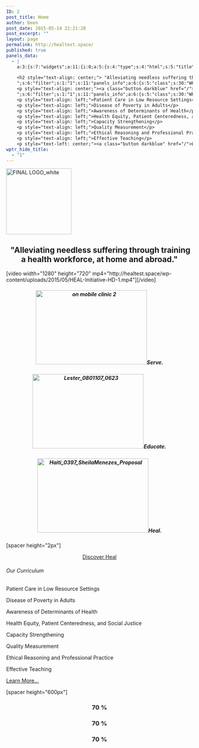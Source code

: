 ```yaml
---
ID: 2
post_title: Home
author: Deen
post_date: 2015-05-14 22:21:28
post_excerpt: ""
layout: page
permalink: http://healtest.space/
published: true
panels_data:
  - |
    a:3:{s:7:"widgets";a:11:{i:0;a:5:{s:4:"type";s:4:"html";s:5:"title";s:0:"";s:4:"text";s:421:"<p style="text-align: left;"><a href="http://healtest.space/wp-content/uploads/2015/05/FINAL-LOGO_white.png"><img class="  wp-image-108 aligncenter" src="http://healtest.space/wp-content/uploads/2015/05/FINAL-LOGO_white-296x300.png" alt="FINAL LOGO_white" width="176" height="178" /></a></p>
    
    <h2 style="text-align: center;"> "Alleviating needless suffering through training a health workforce, at home and abroad."</h2>";s:6:"filter";s:1:"1";s:11:"panels_info";a:6:{s:5:"class";s:30:"WP_Widget_Black_Studio_TinyMCE";s:3:"raw";b:0;s:4:"grid";i:0;s:4:"cell";i:0;s:2:"id";i:0;s:5:"style";a:2:{s:7:"padding";s:4:"10px";s:18:"background_display";s:4:"tile";}}}i:1;a:5:{s:4:"type";s:6:"visual";s:5:"title";s:0:"";s:4:"text";s:128:"<p>[video width="1280" height="720" mp4="http://healtest.space/wp-content/uploads/2015/05/HEAL-Initiative-HD-1.mp4"][/video]</p>";s:6:"filter";s:1:"1";s:11:"panels_info";a:6:{s:5:"class";s:30:"WP_Widget_Black_Studio_TinyMCE";s:3:"raw";b:0;s:4:"grid";i:0;s:4:"cell";i:1;s:2:"id";i:1;s:5:"style";a:2:{s:7:"padding";s:3:"0px";s:18:"background_display";s:4:"tile";}}}i:2;a:5:{s:4:"type";s:6:"visual";s:5:"title";s:0:"";s:4:"text";s:317:"<h5 style="text-align: center;"><a href="http://healtest.space/wp-content/uploads/2015/05/on-mobile-clinic-2.jpg"><img class="size-medium wp-image-151 aligncenter" src="http://healtest.space/wp-content/uploads/2015/05/on-mobile-clinic-2-300x200.jpg" alt="on mobile clinic 2" width="300" height="200" /></a>Serve.</h5>";s:6:"filter";s:1:"1";s:11:"panels_info";a:6:{s:5:"class";s:30:"WP_Widget_Black_Studio_TinyMCE";s:3:"raw";b:0;s:4:"grid";i:1;s:4:"cell";i:0;s:2:"id";i:2;s:5:"style";a:1:{s:18:"background_display";s:4:"tile";}}}i:3;a:5:{s:4:"type";s:4:"html";s:5:"title";s:0:"";s:4:"text";s:324:"<h5 style="text-align: center;"><a href="http://healtest.space/wp-content/uploads/2015/05/Lester_0801107_0623.jpg"><img class=" size-medium wp-image-152 aligncenter" src="http://healtest.space/wp-content/uploads/2015/05/Lester_0801107_0623-300x201.jpg" alt="Lester_0801107_0623" width="300" height="201" /></a>Educate.</h5>
    ";s:6:"filter";s:1:"1";s:11:"panels_info";a:6:{s:5:"class";s:30:"WP_Widget_Black_Studio_TinyMCE";s:3:"raw";b:0;s:4:"grid";i:1;s:4:"cell";i:1;s:2:"id";i:3;s:5:"style";a:1:{s:18:"background_display";s:4:"tile";}}}i:4;a:5:{s:4:"type";s:6:"visual";s:5:"title";s:0:"";s:4:"text";s:262:"<h5 style="text-align: center;"><img class=" size-medium wp-image-150 aligncenter" src="http://healtest.space/wp-content/uploads/2015/05/Haiti_0397_SheilaMenezes_Proposal-300x200.jpg" alt="Haiti_0397_SheilaMenezes_Proposal" width="300" height="200;" />Heal.</h5>";s:6:"filter";s:1:"1";s:11:"panels_info";a:6:{s:5:"class";s:30:"WP_Widget_Black_Studio_TinyMCE";s:3:"raw";b:0;s:4:"grid";i:1;s:4:"cell";i:2;s:2:"id";i:4;s:5:"style";a:1:{s:18:"background_display";s:4:"tile";}}}i:5;a:5:{s:4:"type";s:4:"html";s:5:"title";s:0:"";s:4:"text";s:107:"[spacer height="2px"]
    <p style="text-align: center;"><a class="button darkblue" href="/">Discover Heal</a>
    ";s:6:"filter";s:1:"1";s:11:"panels_info";a:6:{s:5:"class";s:30:"WP_Widget_Black_Studio_TinyMCE";s:3:"raw";b:0;s:4:"grid";i:2;s:4:"cell";i:0;s:2:"id";i:5;s:5:"style";a:2:{s:10:"background";s:7:"#682b2b";s:18:"background_display";s:5:"cover";}}}i:6;a:5:{s:4:"type";s:4:"html";s:5:"title";s:0:"";s:4:"text";s:666:"<h6 style="text-align: left;">Our Curriculum</h6>
    <p style="text-align: left;">Patient Care in Low Resource Settings</p>
    <p style="text-align: left;">Disease of Poverty in Adults</p>
    <p style="text-align: left;">Awareness of Determinants of Health</p>
    <p style="text-align: left;">Health Equity, Patient Centeredness, and Social Justice</p>
    <p style="text-align: left;">Capacity Strengthening</p>
    <p style="text-align: left;">Quality Measurement</p>
    <p style="text-align: left;">Ethical Reasoning and Professional Practice</p>
    <p style="text-align: left;">Effective Teaching</p>
    <p style="text-left: center;"><a class="button darkblue" href="/">Learn More...</a></p>";s:6:"filter";s:1:"1";s:11:"panels_info";a:6:{s:5:"class";s:30:"WP_Widget_Black_Studio_TinyMCE";s:3:"raw";b:0;s:4:"grid";i:2;s:4:"cell";i:0;s:2:"id";i:6;s:5:"style";a:1:{s:18:"background_display";s:5:"cover";}}}i:7;a:5:{s:4:"type";s:6:"visual";s:5:"title";s:0:"";s:4:"text";s:30:"<p>[spacer height="600px"]</p>";s:6:"filter";s:1:"1";s:11:"panels_info";a:6:{s:5:"class";s:30:"WP_Widget_Black_Studio_TinyMCE";s:3:"raw";b:0;s:4:"grid";i:2;s:4:"cell";i:1;s:2:"id";i:7;s:5:"style";a:3:{s:7:"padding";s:2:"5%";s:27:"background_image_attachment";i:284;s:18:"background_display";s:5:"cover";}}}i:8;a:5:{s:4:"type";s:6:"visual";s:5:"title";s:0:"";s:4:"text";s:78:"<h3 style="text-align: center;">70 %</h3><p style="text-align: center;"> </p>";s:6:"filter";s:1:"1";s:11:"panels_info";a:5:{s:5:"class";s:30:"WP_Widget_Black_Studio_TinyMCE";s:4:"grid";i:3;s:4:"cell";i:0;s:2:"id";i:8;s:5:"style";a:2:{s:27:"background_image_attachment";b:0;s:18:"background_display";s:6:"center";}}}i:9;a:5:{s:4:"type";s:6:"visual";s:5:"title";s:0:"";s:4:"text";s:78:"<h3 style="text-align: center;">70 %</h3><p style="text-align: center;"> </p>";s:6:"filter";s:1:"1";s:11:"panels_info";a:5:{s:5:"class";s:30:"WP_Widget_Black_Studio_TinyMCE";s:4:"grid";i:3;s:4:"cell";i:1;s:2:"id";i:9;s:5:"style";a:2:{s:27:"background_image_attachment";b:0;s:18:"background_display";s:6:"center";}}}i:10;a:5:{s:4:"type";s:6:"visual";s:5:"title";s:0:"";s:4:"text";s:78:"<h3 style="text-align: center;">70 %</h3><p style="text-align: center;"> </p>";s:6:"filter";s:1:"1";s:11:"panels_info";a:5:{s:5:"class";s:30:"WP_Widget_Black_Studio_TinyMCE";s:4:"grid";i:3;s:4:"cell";i:2;s:2:"id";i:10;s:5:"style";a:2:{s:27:"background_image_attachment";b:0;s:18:"background_display";s:6:"center";}}}}s:5:"grids";a:4:{i:0;a:2:{s:5:"cells";i:2;s:5:"style";a:5:{s:6:"gutter";s:4:"20px";s:7:"padding";s:3:"0px";s:11:"row_stretch";s:4:"full";s:10:"background";s:7:"#e6e6e6";s:18:"background_display";s:5:"cover";}}i:1;a:2:{s:5:"cells";i:3;s:5:"style";a:2:{s:11:"row_stretch";s:4:"full";s:18:"background_display";s:5:"cover";}}i:2;a:2:{s:5:"cells";i:2;s:5:"style";a:5:{s:6:"gutter";s:3:"10%";s:7:"padding";s:3:"0px";s:11:"row_stretch";s:4:"full";s:10:"background";s:7:"#e6e6e6";s:18:"background_display";s:5:"cover";}}i:3;a:2:{s:5:"cells";i:3;s:5:"style";a:2:{s:11:"row_stretch";s:4:"full";s:18:"background_display";s:5:"cover";}}}s:10:"grid_cells";a:10:{i:0;a:2:{s:4:"grid";i:0;s:6:"weight";d:0.33901016072000000889374859980307519435882568359375;}i:1;a:2:{s:4:"grid";i:0;s:6:"weight";d:0.66098983927999999110625140019692480564117431640625;}i:2;a:2:{s:4:"grid";i:1;s:6:"weight";d:0.333333333333333314829616256247390992939472198486328125;}i:3;a:2:{s:4:"grid";i:1;s:6:"weight";d:0.333333333333333314829616256247390992939472198486328125;}i:4;a:2:{s:4:"grid";i:1;s:6:"weight";d:0.333333333333333314829616256247390992939472198486328125;}i:5;a:2:{s:4:"grid";i:2;s:6:"weight";d:0.280047051099999999568268549410277046263217926025390625;}i:6;a:2:{s:4:"grid";i:2;s:6:"weight";d:0.71995294889999994492058021933189593255519866943359375;}i:7;a:2:{s:4:"grid";i:3;s:6:"weight";d:0.333333333333333314829616256247390992939472198486328125;}i:8;a:2:{s:4:"grid";i:3;s:6:"weight";d:0.333333333333333314829616256247390992939472198486328125;}i:9;a:2:{s:4:"grid";i:3;s:6:"weight";d:0.333333333333333314829616256247390992939472198486328125;}}}
wptr_hide_title:
  - "1"
---
```

<p style="text-align: left;"><a href="http://healtest.space/wp-content/uploads/2015/05/FINAL-LOGO_white.png"><img class="  wp-image-108 aligncenter" src="http://healtest.space/wp-content/uploads/2015/05/FINAL-LOGO_white-296x300.png" alt="FINAL LOGO_white" width="176" height="178" /></a></p>

<h2 style="text-align: center;"> "Alleviating needless suffering through training a health workforce, at home and abroad."</h2>
[video width="1280" height="720" mp4="http://healtest.space/wp-content/uploads/2015/05/HEAL-Initiative-HD-1.mp4"][/video]
<h5 style="text-align: center;"><a href="http://healtest.space/wp-content/uploads/2015/05/on-mobile-clinic-2.jpg"><img class="size-medium wp-image-151 aligncenter" src="http://healtest.space/wp-content/uploads/2015/05/on-mobile-clinic-2-300x200.jpg" alt="on mobile clinic 2" width="300" height="200" /></a>Serve.</h5>
<h5 style="text-align: center;"><a href="http://healtest.space/wp-content/uploads/2015/05/Lester_0801107_0623.jpg"><img class=" size-medium wp-image-152 aligncenter" src="http://healtest.space/wp-content/uploads/2015/05/Lester_0801107_0623-300x201.jpg" alt="Lester_0801107_0623" width="300" height="201" /></a>Educate.</h5>
<h5 style="text-align: center;"><img class=" size-medium wp-image-150 aligncenter" src="http://healtest.space/wp-content/uploads/2015/05/Haiti_0397_SheilaMenezes_Proposal-300x200.jpg" alt="Haiti_0397_SheilaMenezes_Proposal" width="300" height="200;" />Heal.</h5>
[spacer height="2px"]
<p style="text-align: center;"><a class="button darkblue" href="/">Discover Heal</a></p>

<h6 style="text-align: left;">Our Curriculum</h6>
<p style="text-align: left;">Patient Care in Low Resource Settings</p>
<p style="text-align: left;">Disease of Poverty in Adults</p>
<p style="text-align: left;">Awareness of Determinants of Health</p>
<p style="text-align: left;">Health Equity, Patient Centeredness, and Social Justice</p>
<p style="text-align: left;">Capacity Strengthening</p>
<p style="text-align: left;">Quality Measurement</p>
<p style="text-align: left;">Ethical Reasoning and Professional Practice</p>
<p style="text-align: left;">Effective Teaching</p>
<p style="text-left: center;"><a class="button darkblue" href="/">Learn More...</a></p>
[spacer height="600px"]
<h3 style="text-align: center;">70 %</h3>
<p style="text-align: center;"></p>

<h3 style="text-align: center;">70 %</h3>
<p style="text-align: center;"></p>

<h3 style="text-align: center;">70 %</h3>
<p style="text-align: center;"></p>